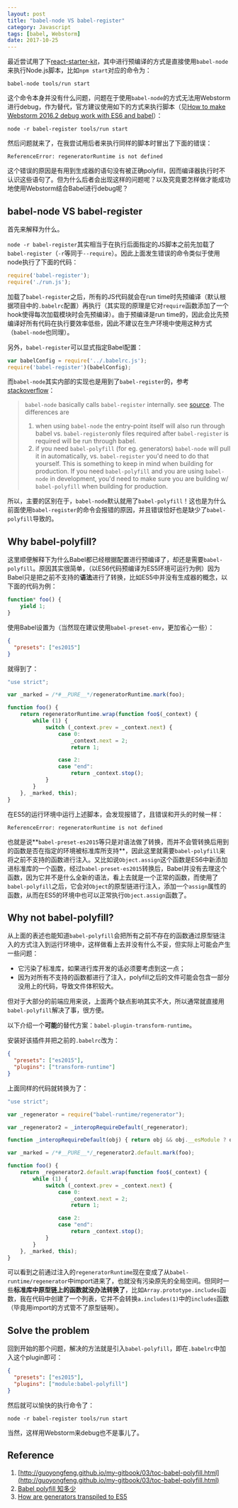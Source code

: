 ```yaml
---
layout: post
title: "babel-node VS babel-register"
category: Javascript
tags: [babel, Webstorm]
date: 2017-10-25
---
```


最近尝试用了下[react-starter-kit](https://github.com/kriasoft/react-starter-kit)，其中进行预编译的方式是直接使用`babel-node`来执行Node.js脚本，比如`npm start`对应的命令为：

```
babel-node tools/run start
```

这个命令本身并没有什么问题，问题在于使用`babel-node`的方式无法用Webstorm进行debug，作为替代，官方建议使用如下的方式来执行脚本（见[How to make Webstorm 2016.2 debug work with ES6 and babel](https://intellij-support.jetbrains.com/hc/en-us/community/posts/203373470-How-to-make-Webstorm-2016-2-debug-work-with-ES6-and-babel)）：

```
node -r babel-register tools/run start
```

然后问题就来了，在我尝试用后者来执行同样的脚本时冒出了下面的错误：

```
ReferenceError: regeneratorRuntime is not defined
```

这个错误的原因是有用到生成器的语句没有被正确polyfill，因而编译器执行时不认识这些语句了。但为什么后者会出现这样的问题呢？以及究竟要怎样做才能成功地使用Webstorm结合Babel进行debug呢？

## babel-node VS babel-register ##

首先来解释为什么。

`node -r babel-register`其实相当于在执行后面指定的JS脚本之前先加载了`babel-register`（`-r`等同于`--require`）。因此上面发生错误的命令类似于使用node执行了下面的代码：

```javascript
require('babel-register');
require('./run.js');
```

<!--break-->
加载了`babel-register`之后，所有的JS代码就会在run time时先预编译（默认根据项目中的`.babelrc`配置）再执行（其实现的原理是它对`require`函数添加了一个hook使得每次加载模块时会先预编译）。由于预编译是run time的，因此会比先预编译好所有代码在执行要效率低些，因此不建议在生产环境中使用这种方式（`babel-node`也同理）。

另外，`babel-register`可以显式指定Babel配置：

```javascript
var babelConfig = require('../.babelrc.js');
require('babel-register')(babelConfig);
```

而`babel-node`其实内部的实现也是用到了`babel-register`的，参考[stackoverflow](https://stackoverflow.com/questions/42335924/babel-node-vs-babel-register-in-development)：

> `babel-node` basically calls `babel-register` internally. see [source](https://github.com/babel/babel/blob/master/packages/babel-cli/src/_babel-node.js#L30-L36). The differences are
>
> 1. when using `babel-node` the entry-point itself will also run through babel vs. `babel-register`only files required after `babel-register` is required will be run through babel.
> 2. if you need `babel-polyfill` (for eg. generators) `babel-node` will pull it in automatically, vs. `babel-register` you'd need to do that yourself. This is something to keep in mind when building for production. If you need `babel-polyfill` and you are using `babel-node` in development, you'd need to make sure you are building w/ `babel-polyfill` when building for production.

所以，主要的区别在于，`babel-node`默认就用了`babel-polyfill`！这也是为什么前面使用`babel-register`的命令会报错的原因，并且错误恰好也是缺少了`babel-polyfill`导致的。

## Why babel-polyfill? ##

这里顺便解释下为什么Babel都已经根据配置进行预编译了，却还是需要`babel-polyfill`。原因其实很简单，（以ES6代码预编译为ES5环境可运行为例）因为Babel只是把之前不支持的**语法**进行了转换，比如ES5中并没有生成器的概念，以下面的代码为例：

```javascript
function* foo() {
    yield 1;
}
```

使用Babel设置为（当然现在建议使用`babel-preset-env`，更加省心一些）：

```json
{
  "presets": ["es2015"]
}
```

就得到了：

```javascript
"use strict";

var _marked = /*#__PURE__*/regeneratorRuntime.mark(foo);

function foo() {
    return regeneratorRuntime.wrap(function foo$(_context) {
        while (1) {
            switch (_context.prev = _context.next) {
                case 0:
                    _context.next = 2;
                    return 1;

                case 2:
                case "end":
                    return _context.stop();
            }
        }
    }, _marked, this);
}
```

在ES5的运行环境中运行上述脚本，会发现报错了，且错误和开头的时候一样：

```
ReferenceError: regeneratorRuntime is not defined
```

也就是说**`babel-preset-es2015`等只是对语法做了转换，而并不会管转换后用到的函数是否在指定的环境被标准库所支持**，因此这里就需要`babel-polyfill`来将之前不支持的函数进行注入。又比如说`Object.assign`这个函数是ES6中新添加进标准库的一个函数，经过`babel-preset-es2015`转换后，Babel并没有去理这个函数，因为它并不是什么全新的语法，看上去就是一个正常的函数，而使用了`babel-polyfill`之后，它会对`Object`的原型链进行注入，添加一个`assign`属性的函数，从而在ES5的环境中也可以正常执行`Object.assign`函数了。

## Why not babel-polyfill? ##

从上面的表述也能知道`babel-polyfill`会把所有之前不存在的函数通过原型链注入的方式注入到运行环境中，这样做看上去并没有什么不妥，但实际上可能会产生一些问题：

- 它污染了标准库，如果进行库开发的话必须要考虑到这一点；
- 因为对所有不支持的函数都进行了注入，polyfill之后的文件可能会包含一部分没用上的代码，导致文件体积较大。

但对于大部分的前端应用来说，上面两个缺点影响其实不大，所以通常就直接用`babel-polyfill`解决了事，很方便。

以下介绍一个**可能**的替代方案：`babel-plugin-transform-runtime`。

安装好该插件并把之前的`.babelrc`改为：

```json
{
  "presets": ["es2015"],
  "plugins": ["transform-runtime"]
}
```

上面同样的代码就转换为了：

```javascript
"use strict";

var _regenerator = require("babel-runtime/regenerator");

var _regenerator2 = _interopRequireDefault(_regenerator);

function _interopRequireDefault(obj) { return obj && obj.__esModule ? obj : { default: obj }; }

var _marked = /*#__PURE__*/_regenerator2.default.mark(foo);

function foo() {
    return _regenerator2.default.wrap(function foo$(_context) {
        while (1) {
            switch (_context.prev = _context.next) {
                case 0:
                    _context.next = 2;
                    return 1;

                case 2:
                case "end":
                    return _context.stop();
            }
        }
    }, _marked, this);
}
```

可以看到之前通过注入的`regeneratorRuntime`现在变成了从`babel-runtime/regenerator`中import进来了，也就没有污染原先的全局空间。但同时一些**标准库中原型链上的函数就没办法转换了**，比如`Array.prototype.includes`函数，我在代码中创建了一个列表，它并不会转换`a.includes(1)`中的`includes`函数（毕竟用import的方式管不了原型链啊）。

## Solve the problem ##

回到开始的那个问题，解决的方法就是引入`babel-polyfill`，即在`.babelrc`中加入这个plugin即可：

```json
{
  "presets": ["es2015"],
  "plugins": ["module:babel-polyfill"]
}
```

然后就可以愉快的执行命令了：

```
node -r babel-register tools/run start
```

当然，这样用Webstorm来debug也不是事儿了。

## Reference ##

1. [http://guoyongfeng.github.io/my-gitbook/03/toc-babel-polyfill.html](http://guoyongfeng.github.io/my-gitbook/03/toc-babel-polyfill.html)
2. [Babel polyfill 知多少](https://zhuanlan.zhihu.com/p/29058936)
3. [How are generators transpiled to ES5](http://cmichel.io/how-are-generators-transpiled-to-es5/)